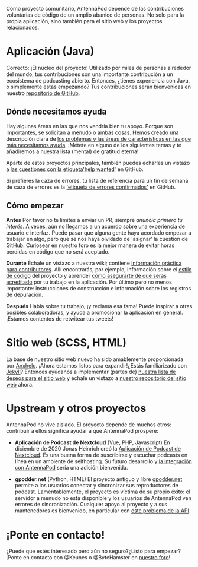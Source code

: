 Como proyecto comunitario, AntennaPod depende de las contribuciones voluntarias de código de un amplio abanico de personas. No solo para la propia aplicación, sino también para el sitio web y los proyectos relacionados.

# Aplicación (Java)

Correcto: ¡El núcleo del proyecto! Utilizado por miles de personas alrededor del mundo, tus contribuciones son una importante contribución a un ecosistema de podcasting abierto. Entonces, ¿tienes experiencia con Java, o simplemente estás empezando? Tus contribuciones serán bienvenidas en nuestro [repositorio de GitHub](https://github.com/AntennaPod/AntennaPod).

## Dónde necesitamos ayuda

Hay algunas áreas en las que nos vendría bien tu apoyo. Porque son importantes, se solicitan a menudo o ambas cosas. Hemos creado una descripción clara de [los problemas y las áreas de características en las que más necesitamos ayuda](https://github.com/AntennaPod/AntennaPod/projects/2). ¡Métete en alguno de los siguientes temas y te añadiremos a nuestra lista (mental) de gratitud eterna!

Aparte de estos proyectos principales, también puedes echarles un vistazo a [las cuestiones con la etiqueta'help wanted'](https://github.com/AntennaPod/AntennaPod/labels/help%20wanted) en GitHub.

Si prefieres la caza de errores, tu lista de referencia para un fin de semana de caza de errores es la ['etiqueta de errores confirmados'](https://github.com/AntennaPod/AntennaPod/labels/Type%3A%20Confirmed%20bug) en GitHub.

## Cómo empezar

**Antes** Por favor no te limites a enviar un PR, siempre *anuncia primero tu interés*. A veces, aún no llegamos a un acuerdo sobre una experiencia de usuario e interfaz. Puede pasar que alguna gente haya acordado empezar a trabajar en algo, pero que se nos haya olvidado de 'asignar' la cuestión de GitHub. Curiosear en nuestro foro es la mejor manera de evitar horas perdidas en código que no será aceptado.

**Durante** Échale un vistazo a nuestra wiki; contiene [información práctica para contributores](https://github.com/AntennaPod/AntennaPod/wiki). Allí encontrarás, por ejemplo, información sobre el [estilo de código](https://github.com/AntennaPod/AntennaPod/wiki/Code-style) del proyecto y aprender [cómo asegurarte de que serás acreditado](https://github.com/AntennaPod/AntennaPod/wiki/Getting-accredited-on-the-Contributors-page) por tu trabajo en la aplicación. Por último pero no menos importante: instrucciones de construcción e información sobre los registros de depuración.

**Después** Habla sobre tu trabajo, ¡y reclama esa fama! Puede inspirar a otras posibles colaboradoras, y ayuda a promocionar la aplicación en general. ¡Estamos contentos de retwitear tus tweets!

# Sitio web (SCSS, HTML)

La base de nuestro sitio web nuevo ha sido amablemente proporcionada por [Anxhelo](https://lushka.al). ¡Ahora estamos listos para expandir!¿Estás familiarizado con [Jekyll](https://jekyllrb.com/)? Entonces ayúdanos a implementar (partes de) [nuestra lista de deseos para el sitio web](https://forum.antennapod.org/t/sitemap-for-the-new-website/240) y échale un vistazo a [nuestro repositorio del sitio web](https://github.com/AntennaPod/antennapod.github.io) ahora.

# Upstream y otros proyectos

AntennaPod no vive aislado. El proyecto depende de muchos otros: contribuir a ellos significa ayudar a que AntennaPod prospere:

* **Aplicación de Podcast de Nextcloud** (Vue, PHP, Javascript) En diciembre de 2020 Jonas Heinrich creó la [Aplicación de Podcast de Nextcloud](https://apps.nextcloud.com/apps/podcast). Es una buena forma de suscribirse y escuchar podcasts en línea en un ambiente de selfhosting. Su futuro desarrollo y [la integración con AntennaPod](https://git.project-insanity.org/onny/nextcloud-app-podcast/-/issues/103) sería una adición bienvenida.

* **gpodder.net** (Python, HTML) El proyecto antiguo y libre [gpodder.net](https://gpodder.net/) permite a los usuarios conectar y sincronizar sus reproductores de podcast. Lamentablemente, el proyecto es víctima de su propio éxito: el servidor a menudo no está disponible y los usuarios de AntennaPod ven errores de sincronización. Cualquier apoyo al proyecto y a sus mantenedores es bienvenido, en particular con [este problema de la API](https://github.com/gpodder/mygpo/issues/128).

# ¡Ponte en contacto!

¿Puede que estés interesado pero aún no seguro?¿Listo para empezar?¡Ponte en contacto con @Keunes o @ByteHamster en [nuestro foro](https://forum.antennapod.org)!
